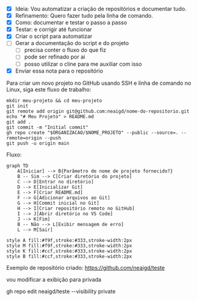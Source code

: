 - [x] Ideia: Vou automatizar a criação de repositórios e documentar tudo.
- [x] Refinamento: Quero fazer tudo pela linha de comando.
- [x] Como: documentar e testar o passo a passo
- [x] Testar: e corrigir até funcionar
- [x] Criar o script para automatizar
- [ ] Gerar a documentação do script e do projeto
	- [ ] precisa conter o fluxo do que fiz
	- [ ] pode ser refinado por ai
	- [ ] posso utilizar o cline para me auxiliar com isso
- [x] Enviar essa nota para o repositório

Para criar um novo projeto no GitHub usando SSH e linha de comando no Linux, siga este fluxo de trabalho:


```shell
mkdir meu-projeto && cd meu-projeto
git init
git remote add origin git@github.com:neaigd/nome-do-repositorio.git
echo "# Meu Projeto" > README.md
git add .
git commit -m "Initial commit"
gh repo create "$ORGANIZACAO/$NOME_PROJETO" --public --source=. --remote=origin --push
git push -u origin main
```

Fluxo:
```mermaid
graph TD
    A[Iniciar] --> B{Parâmetro de nome de projeto fornecido?}
    B -- Sim --> C[Criar diretório do projeto]
    C --> D[Entrar no diretório]
    D --> E[Inicializar Git]
    E --> F[Criar README.md]
    F --> G[Adicionar arquivos ao Git]
    G --> H[Commit inicial no Git]
    H --> I[Criar repositório remoto no GitHub]
    I --> J[Abrir diretório no VS Code]
    J --> K[Fim]
    B -- Não --> L[Exibir mensagem de erro]
    L --> M[Sair]

style A fill:#f9f,stroke:#333,stroke-width:2px
style M fill:#f9f,stroke:#333,stroke-width:2px
style K fill:#ccf,stroke:#333,stroke-width:2px
style B fill:#ccf,stroke:#333,stroke-width:2px

```


Exemplo de repositório criado:  https://github.com/neaigd/teste

vou modificar a exibição para privada 

gh repo edit neaigd/teste --visibility private
